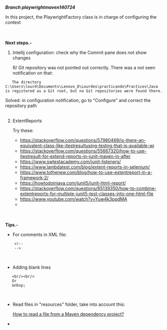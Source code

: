 ***Branch playwrightmaven140724***


In this project, the PlaywrightFactory class is in charge of configuring the context

<br/><br/>
**Next steps.-**

1) Intellij configuration: check why the Commit pane does not show changes

    R/ Git repository was not pointed out correctly. There was a not seen notification on that:

```
   The directory C:\Users\lourd\Documents\Lenovo_D\Lourdes\practicando\Practices\Java is registered as a Git root, but no Git repositories were found there.
```
   Solved: in configuration notification, go to "Configure" and correct the repository path
   <br/><br/>


2) ExtentReports
    
    Try these:
    - https://stackoverflow.com/questions/57980469/is-there-an-equivalent-class-like-itestresultusing-testng-that-is-available-wi
    - https://stackoverflow.com/questions/55667320/how-to-use-itestresult-for-extend-reports-in-junit-maven-in-after
    - https://www.swtestacademy.com/junit-listeners/
    - https://www.lambdatest.com/blog/extent-reports-in-selenium/
    - https://www.tothenew.com/blog/how-to-use-extentreport-in-a-framework-2/
    - https://howtodoinjava.com/junit5/junit-html-report/
    - https://stackoverflow.com/questions/65139350/how-to-combine-extentreports-for-multiple-junit5-test-classes-into-one-html-file
    - https://www.youtube.com/watch?v=Yuw4k3ppdMA
    - 

<br/><br/>
**Tips.-**

- For comments in XML file:
```
    <!--
    -->
```
&nbsp;
- Adding blank lines
```
   <br/><br/>
   Or
   &nbsp;
```
&nbsp;

- Read files in "resources" folder, take into account this:

   [How to read a file from a Maven dependency project?](https://stackoverflow.com/questions/28711606/how-to-read-a-file-from-a-maven-dependency-project)
&nbsp;

- 
